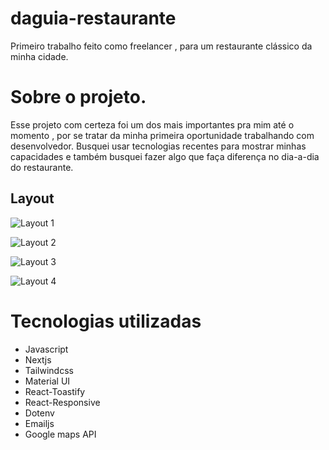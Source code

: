 # daguia-restaurante

Primeiro trabalho feito como freelancer , para um restaurante clássico da minha cidade.
 
# Sobre o projeto.
Esse projeto com certeza foi um dos mais importantes pra mim até o momento , por se tratar da minha primeira oportunidade trabalhando com desenvolvedor. 
Busquei usar tecnologias recentes para mostrar minhas capacidades e também busquei fazer algo que faça diferença no dia-a-dia do restaurante. 

## Layout 

![Layout 1]() 



![Layout 2]()



![Layout 3]()



![Layout 4]()


# Tecnologias utilizadas

- Javascript
- Nextjs 
- Tailwindcss
- Material UI
- React-Toastify
- React-Responsive
- Dotenv
- Emailjs
- Google maps API
